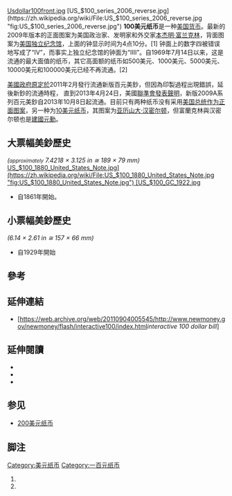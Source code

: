 [Usdollar100front.jpg](https://zh.wikipedia.org/wiki/File:Usdollar100front.jpg "fig:Usdollar100front.jpg")
[US_$100_series_2006_reverse.jpg](https://zh.wikipedia.org/wiki/File:US_$100_series_2006_reverse.jpg "fig:US_$100_series_2006_reverse.jpg")
**100美元纸币**是一种[美国货币](https://zh.wikipedia.org/wiki/美国货币 "wikilink")。最新的2009年版本的正面图案为美国政治家、发明家和外交家[本杰明·富兰克林](https://zh.wikipedia.org/wiki/本杰明·富兰克林 "wikilink")，背面图案为[美国独立纪念馆](https://zh.wikipedia.org/wiki/美国独立纪念馆 "wikilink")，上面的钟显示时间为4点10分。\[1\]
钟面上的数字四被错误地写成了“IV”，而事实上独立纪念馆的钟面为“IIII”。自1969年7月14日以来，这是流通的最大面值的纸币，其它高面额的纸币如500美元、1000美元、5000美元、10000美元和100000美元已经不再流通。\[2\]

[美國政府原定於](https://zh.wikipedia.org/wiki/美國 "wikilink")2011年2月發行流通新版百元美鈔，但因為印製過程出現錯誤，延後新鈔的流通時程，
直到2013年4月24日，美國[聯準會發表聲明](https://zh.wikipedia.org/wiki/聯準會 "wikilink")，新版2009A系列百元美鈔自2013年10月8日起流通。目前只有两种纸币没有采用[美国总统作为正面图案](../Page/美国总统.md "wikilink")，另一种为[10美元纸币](../Page/10美元纸币.md "wikilink")，其图案为[亚历山大·汉密尔顿](../Page/亚历山大·汉密尔顿.md "wikilink")，但富蘭克林與汉密尔顿也是[建國元勳](https://zh.wikipedia.org/wiki/美國開國元勛 "wikilink")。

## 大票幅美鈔歷史

*(<small>approximately</small> 7.4218 × 3.125 in ≅ 189 × 79 mm)*
[US_$100_1880_United_States_Note.jpg](https://zh.wikipedia.org/wiki/File:US_$100_1880_United_States_Note.jpg "fig:US_$100_1880_United_States_Note.jpg")
[US_$100_GC_1922.jpg](https://zh.wikipedia.org/wiki/File:US_$100_GC_1922.jpg "fig:US_$100_GC_1922.jpg")

  - 自1861年開始。

## 小票幅美鈔歷史

*(6.14 × 2.61 in ≅ 157 × 66 mm)*

  - 自1929年開始

## 參考

## 延伸連結

  - \[<https://web.archive.org/web/20110904005545/http://www.newmoney.gov/newmoney/flash/interactive100/index.html>*interactive
    100 dollar bill*\]

## 延伸閱讀

  -
  -
  -
## 参见

  - [200美元纸币](../Page/200美元纸币.md "wikilink")

## 脚注

[Category:美元纸币](https://zh.wikipedia.org/wiki/Category:美元纸币 "wikilink")
[Category:一百元纸币](https://zh.wikipedia.org/wiki/Category:一百元纸币 "wikilink")

1.
2.